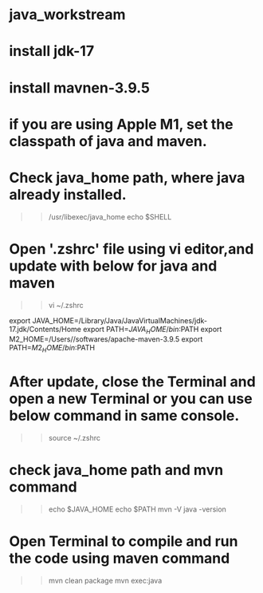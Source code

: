 # java_workstream
# install jdk-17
# install mavnen-3.9.5
# if you are using Apple M1, set the classpath of java and maven.

# Check java_home path, where java already installed.
>> /usr/libexec/java_home
>> echo $SHELL

# Open '.zshrc' file using vi editor,and update with below for java and maven
>> vi ~/.zshrc

export JAVA_HOME=/Library/Java/JavaVirtualMachines/jdk-17.jdk/Contents/Home
export PATH=${JAVA_HOME}/bin:$PATH
export M2_HOME=/Users/<sarojsahoo>/softwares/apache-maven-3.9.5
export PATH=$M2_HOME/bin:$PATH

# After update, close the Terminal and open a new Terminal or you can use below command in same console.
>> source ~/.zshrc

# check java_home path and mvn command
>> echo $JAVA_HOME
>> echo $PATH
>> mvn -V
>> java -version

# Open Terminal to compile and run the code using maven command
>> mvn clean package
>> mvn exec:java


